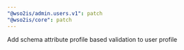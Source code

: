 ```yaml
---
"@wso2is/admin.users.v1": patch
"@wso2is/core": patch
---
```


Add schema attribute profile based validation to user profile
